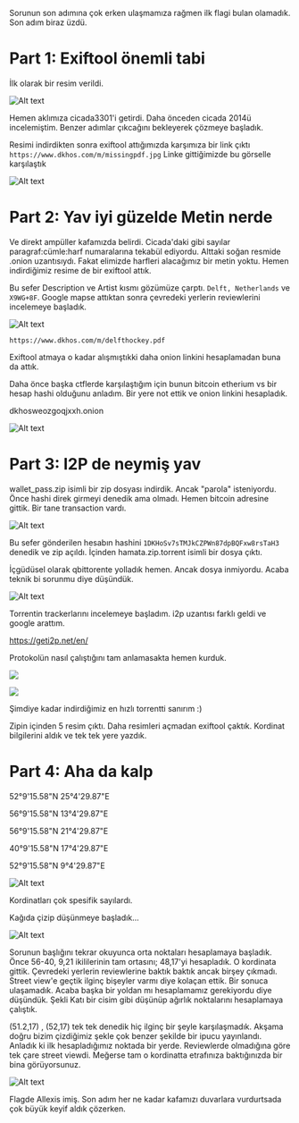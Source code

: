 

Sorunun son adımına çok erken ulaşmamıza rağmen ilk flagi bulan olamadık. Son adım biraz üzdü.

# Part 1: Exiftool önemli tabi

İlk olarak bir resim verildi.

![Alt text](https://i.hizliresim.com/bBGXBb.jpg)

Hemen aklımıza cicada3301'i getirdi. Daha önceden cicada 2014ü incelemiştim. Benzer adımlar çıkcağını bekleyerek çözmeye başladık.

Resimi indirdikten sonra exiftool attığımızda karşımıza bir link çıktı ```https://www.dkhos.com/m/missingpdf.jpg```
Linke gittiğimizde bu görselle karşılaştık

![Alt text](https://i.hizliresim.com/Lbnzlo.jpg)

# Part 2: Yav iyi güzelde Metin nerde

Ve direkt ampüller kafamızda belirdi. Cicada'daki gibi sayılar paragraf:cümle:harf numaralarına tekabül ediyordu. Alttaki soğan resmide .onion uzantısıydı.
Fakat elimizde harfleri alacağımız bir metin yoktu.
Hemen indirdiğimiz resime de bir exiftool attık.

Bu sefer Description ve Artist kısmı gözümüze çarptı. ```Delft, Netherlands``` ve ```X9WG+8F```. Google mapse attıktan sonra çevredeki yerlerin reviewlerini incelemeye başladık.

![Alt text](https://i.hizliresim.com/A1kVqp.png)

```https://www.dkhos.com/m/delfthockey.pdf```

Exiftool atmaya o kadar alışmıştıkki daha onion linkini hesaplamadan buna da attık.

Daha önce başka ctflerde karşılaştığım için bunun bitcoin etherium vs bir hesap hashi olduğunu anladım.
Bir yere not ettik ve onion linkini hesapladık.

dkhosweozgoqjxxh.onion

![Alt text](https://i.hizliresim.com/5DQ07R.png)

# Part 3: I2P de neymiş yav

wallet_pass.zip isimli bir zip dosyası indirdik. Ancak "parola" isteniyordu. Önce hashi direk girmeyi denedik ama olmadı. Hemen bitcoin adresine gittik. Bir tane transaction vardı.

![Alt text](https://i.hizliresim.com/Z9E6EV.png)


Bu sefer gönderilen hesabın hashini  ```1DKHoSv7sTMJkCZPWn87dpBQFxw8rsTaH3 ```denedik ve zip açıldı.
İçinden hamata.zip.torrent isimli bir dosya çıktı.

İçgüdüsel olarak qbittorente yolladık hemen. Ancak dosya inmiyordu. Acaba teknik bi sorunmu diye düşündük.

![Alt text](https://i.hizliresim.com/8YdOzW.png)

Torrentin trackerlarını incelemeye başladım.
i2p uzantısı farklı geldi ve google arattım.

https://geti2p.net/en/

Protokolün nasıl çalıştığını tam anlamasakta hemen kurduk.

![](https://i.hizliresim.com/rO24NV.png)

![](https://i.hizliresim.com/NZ1X8Y.png)

Şimdiye kadar indirdiğimiz en hızlı torrentti sanırım :)

Zipin içinden 5 resim çıktı. Daha resimleri açmadan exiftool çaktık. Kordinat bilgilerini aldık ve tek tek yere yazdık.

# Part 4: Aha da kalp

52°9'15.58"N 25°4'29.87"E

56°9'15.58"N 13°4'29.87"E

56°9'15.58"N 21°4'29.87"E

40°9'15.58"N 17°4'29.87"E

52°9'15.58"N 9°4'29.87"E

![Alt text](https://i.hizliresim.com/m2kyR8.jpg)

Kordinatları çok spesifik sayılardı.

Kağıda çizip düşünmeye başladık...

![Alt text](https://i.hizliresim.com/9mdzz9.jpg)

Sorunun başlığını tekrar okuyunca orta noktaları hesaplamaya başladık. Önce 56-40, 9,21 ikililerinin tam ortasını; 48,17'yi hesapladık. O kordinata gittik. Çevredeki yerlerin reviewlerine baktık baktık ancak birşey çıkmadı. Street view'e geçtik ilginç bişeyler
varmı diye kolaçan ettik. Bir sonuca ulaşamadık. Acaba başka bir yoldan mı hesaplamamız gerekiyordu diye düşündük. Şekli Katı bir cisim gibi düşünüp ağırlık noktalarını hesaplamaya çalıştık.

(51.2,17) , (52,17) tek tek denedik hiç ilginç bir şeyle karşılaşmadık. Akşama doğru bizim çizdiğimiz şekle çok benzer şekilde bir ipucu yayınlandı. Anladık ki ilk hesapladığımız noktada bir yerde.
Reviewlerde olmadığına göre tek çare street viewdi. Meğerse tam o kordinatta etrafınıza baktığınızda bir bina görüyorsunuz.

![Alt text](https://i.hizliresim.com/G907l2.png)

Flagde Allexis imiş. Son adım her ne kadar kafamızı duvarlara vurdurtsada çok büyük keyif aldık çözerken.
